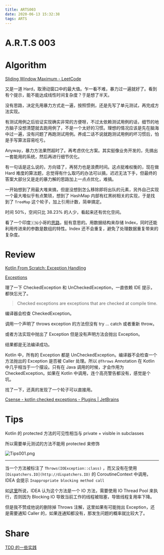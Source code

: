 ```yaml
---
title: ARTS003
date: 2020-06-13 15:32:38
tags: ARTS
---
```

# A.R.T.S 003
<!--more-->

# Algorithm

[Sliding Window Maximum - LeetCode](https://leetcode.com/problems/sliding-window-maximum/)

又是一道 Hard，取滑动窗口中的最大值。乍一看不难，暴力过一遍就好了。看到有个提示，能不能达成线性时间复杂度？于是想了半天。

没有思路，决定先用暴力方式走一遍，按照惯例，还是先写了单元测试，再完成方法实现。

有测试用例之后验证实现确实非常的方便呀，不过太依赖测试用例的话，细节的地方脑子没想清楚就去跑用例了，不是一个太好的习惯。理想的情况应该是先在脑海中过一遍，没有问题了再跑测试用例。养成二话不说就跑测试用例的坏习惯后，怕是手写算法容易吃亏。

Anyway，暴力方法果然超时了。再考虑优化方案。其实挺像业务开发的，先搞出一套能用的系统，然后再进行细节优化。

有一句话是这么说的，方向错了，再努力也是浪费时间。这点挺难权衡的，现在做 Hard 难度的算法题，总觉得有什么取巧的办法可以搞，迟迟无法下手，但最终的答案大部分又是走的暴力解的思路加上一点点优化，难搞。

一开始想到了用最大堆来搞，但是没想到怎么移除即将出队的元素，另外自己实现一个最大堆似乎有点繁琐，想到了 HashMap 内部有红黑树相关的实现，于是找到了 `TreeMap` 这个轮子，加上引用计数，简单搞定。

时间 50%，空间只比 38.23% 的人少，看起来还有优化空间。

看了一个印度🇮🇳小哥的[思路](https://leetcode.com/problems/sliding-window-maximum/discuss/677549/Java-O(n)-solution-with-clear-explanation-using-WhiteBoard)，挺有意思的。用数据结构来存储 Index，同时还能利用传进来的参数是数组的特性。Index 还不会重复，避免了处理数据重复带来的复杂度。

# Review

[Kotlin From Scratch: Exception Handling](https://code.tutsplus.com/tutorials/kotlin-from-scratch-exception-handling--cms-29820)

[Exceptions](https://kotlinlang.org/docs/reference/exceptions.html)

理了一下 CheckedException 和 UnCheckedException，一直依赖 IDE 提示，都快忘光了。

> Checked exceptions are exceptions that are checked at compile time.

编译器会检查 CheckedException。

调用一个声明了 throws exception 的方法但没有 try ... catch 或者重新 throw。

或者方法实现中抛出了 Exception 但是没有声明方法会抛出 Exception。

结果都是无法编译成功。

Kotlin 中，所有的 Exception 都是 UnCheckedException。编译器不会检查一个方法抛出的 Exception 是否被 Caller 处理。所以 `@Throws` Annotation 在 Kotlin 中几乎相当于一个摆设。只有在 Java 调用的时候，才会作用为 CheckedException。如果在 Kotlin 中调用，连个高亮警告都没有，感觉是个坑。

找了一下，还真的发现了一个轮子可以直接用。

[Csense - kotlin checked exceptions - Plugins | JetBrains](https://plugins.jetbrains.com/plugin/12673-csense--kotlin-checked-exceptions)

# Tips

Kotlin 的 protected 方法的可见性相当与 private + visible in subclasses

所以需要单元测试的方法不能用 protected 来修饰

![Tips001.png](tips.png)

---

当一个方法被标注了 `Throws(IOException::class)` ，而又没有在使用 `[Dispatchers.IO](http://dispatchers.IO)` 的 CoroutineContext 中调用，IDEA 会提示 `Inappropriate blocking method call`

如[这里](https://discuss.kotlinlang.org/t/warning-inappropriate-blocking-method-call-with-coroutines-how-to-fix/16903/5)所说，IDEA 认为这个方法是一个 IO 方法，需要使用 IO Thread Pool 来执行，否则因为 Blocking IO 导致当前工作的线程被阻塞，导致线程复用率下降。

但是我不赞成他说的删除掉 Throws 注解，这里如果有可能抛出 Exception，还是需要通知 Caller 的，如果连通知都没有，那发生问题的概率就比较大了。

# Share

[TDD 的一些实践](/2020/06/10/PracticeOfTDD)
